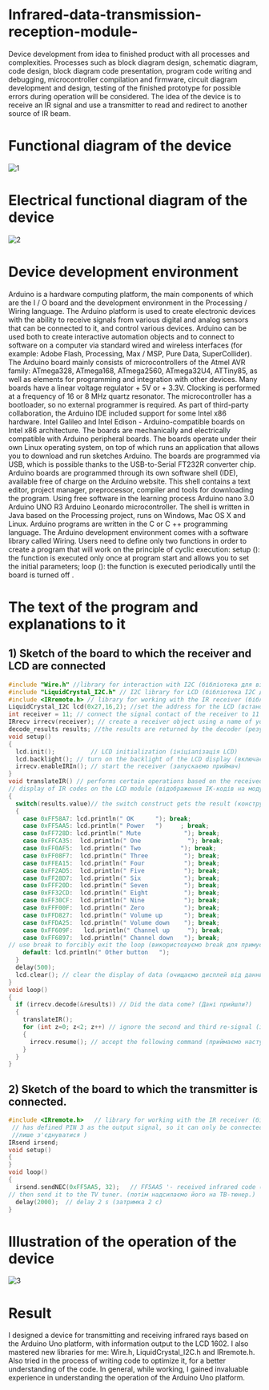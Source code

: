 # Infrared-data-transmission-reception-module-
Device development from idea to finished product with all processes and complexities. Processes such as block diagram design, schematic diagram, code design, block diagram code presentation, program code writing and debugging, microcontroller compilation and firmware, circuit diagram development and design, testing of the finished prototype for possible errors during operation will be considered. The idea of ​​the device is to receive an IR signal and use a transmitter to read and redirect to another source of IR beam.

# Functional diagram of the device
![1](https://user-images.githubusercontent.com/64357748/85791713-f7b45c00-b73a-11ea-8cd8-08fbfcc4a59e.jpg)

# Electrical functional diagram of the device
![2](https://user-images.githubusercontent.com/64357748/85793436-ad80aa00-b73d-11ea-94f2-7b37e860d175.gif)

# Device development environment
Arduino is a hardware computing platform, the main components of which are the I / O board and the development environment in the Processing / Wiring language. The Arduino platform is used to create electronic devices with the ability to receive signals from various digital and analog sensors that can be connected to it, and control various devices. Arduino can be used both to create interactive automation objects and to connect to software on a computer via standard wired and wireless interfaces (for example: Adobe Flash, Processing, Max / MSP, Pure Data, SuperCollider). The Arduino board mainly consists of microcontrollers of the Atmel AVR family: ATmega328, ATmega168, ATmega2560, ATmega32U4, ATTiny85, as well as elements for programming and integration with other devices. Many boards have a linear voltage regulator + 5V or + 3.3V. Clocking is performed at a frequency of 16 or 8 MHz quartz resonator. The microcontroller has a bootloader, so no external programmer is required. As part of third-party collaboration, the Arduino IDE included support for some Intel x86 hardware. Intel Galileo and Intel Edison - Arduino-compatible boards on Intel x86 architecture. The boards are mechanically and electrically compatible with Arduino peripheral boards. The boards operate under their own Linux operating system, on top of which runs an application that allows you to download and run sketches Arduino. The boards are programmed via USB, which is possible thanks to the USB-to-Serial FT232R converter chip. Arduino boards are programmed through its own software shell (IDE), available free of charge on the Arduino website. This shell contains a text editor, project manager, preprocessor, compiler and tools for downloading the program. Using free software in the learning process Arduino nano 3.0 Arduino UNO R3 Arduino Leonardo microcontroller. The shell is written in Java based on the Processing project, runs on Windows, Mac OS X and Linux. Arduino programs are written in the C or C ++ programming language. The Arduino development environment comes with a software library called Wiring. Users need to define only two functions in order to create a program that will work on the principle of cyclic execution: setup (): the function is executed only once at program start and allows you to set the initial parameters; loop (): the function is executed periodically until the board is turned off .

# The text of the program and explanations to it
## 1) Sketch of the board to which the receiver and LCD are connected
```C++
#include "Wire.h" //library for interaction with I2C (бібліотека для взаємодії з I2C)
#include "LiquidCrystal_I2C.h" // I2C library for LCD (бібліотека I2C для LCD)
#include <IRremote.h> // library for working with the IR receiver (бібліотека для роботи з ІЧ приймачем)
LiquidCrystal_I2C lcd(0x27,16,2); //set the address for the LCD (встановлюємо адресу для LCD)
int receiver = 11; // connect the signal contact of the receiver to 11 (підключаємо сигнальний контакт ресивера до 11)
IRrecv irrecv(receiver); // create a receiver object using a name of your choice (створюємо об’єкт ресивера, використовуючи ім’я за власним вибором)
decode_results results; //the results are returned by the decoder (результати повернуті декодером) 
void setup()
{
  lcd.init();          // LCD initialization (ініціалізація LCD)
  lcd.backlight(); // turn on the backlight of the LCD display (включаємо підсвітку LCD дисплея)
  irrecv.enableIRIn(); // start the receiver (запускаємо приймач)
}
void translateIR() // performs certain operations based on the received code (робить певні операції на основі отриманого коду)
// display of IR codes on the LCD module (відображення ІК-кодів на модулі LCD)
{ 
  switch(results.value)// the switch construct gets the result (конструкція switch отримує результат)
  {
    case 0xFF58A7: lcd.println(" OK      "); break;
    case 0xFF5AA5: lcd.println(" Power   ")     ; break;
    case 0xFF728D: lcd.println(" Mute            "); break;
    case 0xFFCA35:  lcd.println(" One             "); break;
    case 0xFF0AF5:  lcd.println(" Two           "); break;
    case 0xFF08F7:  lcd.println(" Three          "); break;
    case 0xFFEA15:  lcd.println(" Four           "); break;
    case 0xFF2AD5:  lcd.println(" Five           "); break;
    case 0xFF28D7:  lcd.println(" Six            "); break;
    case 0xFFF20D:  lcd.println(" Seven          "); break;
    case 0xFF32CD:  lcd.println(" Eight          "); break;
    case 0xFF30CF:  lcd.println(" Nine           "); break;
    case 0xFFF00F:  lcd.println(" Zero           "); break;
    case 0xFFD827:  lcd.println(" Volume up      "); break;
    case 0xFFDA25:  lcd.println(" Volume down    "); break;
    case 0xFF609F:   lcd.println(" Channel up     "); break;
    case 0xFF6897:  lcd.println(" Channel down   "); break;
// use break to forcibly exit the loop (використовуємо break для примусового виходу з циклу)
    default: lcd.println(" Other button   ");
  }
  delay(500);
  lcd.clear(); // clear the display of data (очищаємо дисплей від данних)
}
void loop()
{
  if (irrecv.decode(&results)) // Did the data come? (Дані прийшли?)
  {
    translateIR();
    for (int z=0; z<2; z++) // ignore the second and third re-signal (ігнорувати другий і третій повторний сигнал)
    {
      irrecv.resume(); // accept the following command (приймаємо наступну команду)
    }
  }
}
```

## 2) Sketch of the board to which the transmitter is connected.
```C++
#include <IRremote.h>   // library for working with the IR receiver (бібліотека для роботи з ІЧ приймачем)                          
 // has defined PIN 3 as the output signal, so it can only be connected (визначив PIN 3 як вихідний сигнал, тому він може 
 //лише з'єднуватися )
IRsend irsend;                            
void setup()  
{  
}                                
void loop()  
{  
  irsend.sendNEC(0xFF5AA5, 32);   // FF5AA5 '- received infrared code (' FF5AA5' - отриманий інфрачервоний код)
// then send it to the TV tuner. (потім надсилаємо його на ТВ-тюнер.)
  delay(2000);  // delay 2 s (затримка 2 с)
}  
```

# Illustration of the operation of the device
![3](https://user-images.githubusercontent.com/64357748/85795886-ad82a900-b741-11ea-926e-d7ffacd63408.jpg)

# Result 
I designed a device for transmitting and receiving infrared rays based on the Arduino Uno platform, with information output to the LCD 1602. I also mastered new libraries for me: Wire.h, LiquidCrystal_I2C.h and IRremote.h. Also tried in the process of writing code to optimize it, for a better understanding of the code. In general, while working, I gained invaluable experience in understanding the operation of the Arduino Uno platform.
